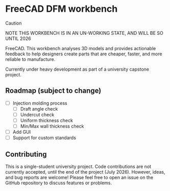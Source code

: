 # FreeCAD DFM workbench

> [!CAUTION]
> NOTE THIS WORKBENCH IS IN AN UN-WORKING STATE, AND WILL BE SO UNTIL 2026

FreeCAD. This workbench analyses 3D models and provides actionable feedback to
help designers create parts that are cheaper, faster, and more reliable to
manufacture.

Currently under heavy development as part of a university capstone project.

## Roadmap (subject to change)
* [ ] Injection molding process
    - [ ] Draft angle check
    - [ ] Undercut check
    - [ ] Uniform thickness check
    - [ ] Min/Max wall thickness check
* [ ] Add GUI
* [ ] Support for custom standards

## Contributing

This is a single-student university project. Code contributions are not
currently accepted, until the end of the project (July 2026). However, ideas,
and bug reports are welcome! Please feel free to open an issue on the GitHub
repository to discuss features or problems.
